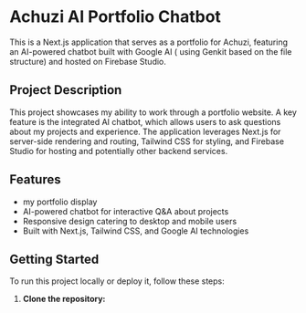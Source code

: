 # Achuzi AI Portfolio Chatbot

This is a Next.js application that serves as a portfolio for Achuzi, featuring an AI-powered chatbot built with Google AI ( using Genkit based on the file structure) and hosted on Firebase Studio.

## Project Description

This project showcases my ability to work through a portfolio website. A key feature is the integrated AI chatbot, which allows users to ask questions about my projects and experience. The application leverages Next.js for server-side rendering and routing, Tailwind CSS for styling, and Firebase Studio for hosting and potentially other backend services.

## Features

- my portfolio display
- AI-powered chatbot for interactive Q&A about projects
- Responsive design catering to desktop and mobile users
- Built with Next.js, Tailwind CSS, and Google AI technologies

## Getting Started

To run this project locally or deploy it, follow these steps:

1.  **Clone the repository:**
